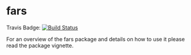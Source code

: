 # fars

Travis Badge:
[![Build Status](https://travis-ci.org/megaquant/fars.svg?branch=master)](https://travis-ci.org/megaquant/fars)

For an overview of the fars package and details on how to use it please read the package vignette.
